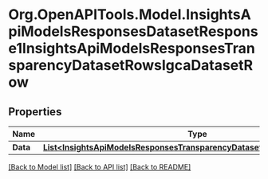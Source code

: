 # Org.OpenAPITools.Model.InsightsApiModelsResponsesDatasetResponse1InsightsApiModelsResponsesTransparencyDatasetRowsIgcaDatasetRow

## Properties

Name | Type | Description | Notes
------------ | ------------- | ------------- | -------------
**Data** | [**List&lt;InsightsApiModelsResponsesTransparencyDatasetRowsIgcaDatasetRow&gt;**](InsightsApiModelsResponsesTransparencyDatasetRowsIgcaDatasetRow.md) |  | [optional] 

[[Back to Model list]](../README.md#documentation-for-models) [[Back to API list]](../README.md#documentation-for-api-endpoints) [[Back to README]](../README.md)

